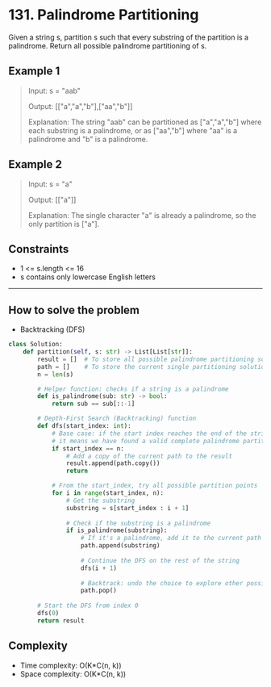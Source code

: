 # 131. Palindrome Partitioning

<Badge type="warning" text="Medium" /> [<Badge type="info" text="LeetCode" />](https://leetcode.com/problems/palindrome-partitioning/)

Given a string s, partition s such that every substring of the partition is a palindrome. Return all possible palindrome partitioning of s.

## Example 1
> Input: s = "aab"
>
> Output: [["a","a","b"],["aa","b"]]
>
> Explanation: The string "aab" can be partitioned as ["a","a","b"] where each substring is a palindrome, or as ["aa","b"] where "aa" is a palindrome and "b" is a palindrome.

## Example 2
> Input: s = "a"
>
> Output: [["a"]]
>
> Explanation: The single character "a" is already a palindrome, so the only partition is ["a"].

## Constraints
- 1 <= s.length <= 16
- s contains only lowercase English letters

---

## How to solve the problem

- Backtracking (DFS)

```python
class Solution:
    def partition(self, s: str) -> List[List[str]]:
        result = []  # To store all possible palindrome partitioning solutions
        path = []    # To store the current single partitioning solution
        n = len(s)

        # Helper function: checks if a string is a palindrome
        def is_palindrome(sub: str) -> bool:
            return sub == sub[::-1]

        # Depth-First Search (Backtracking) function
        def dfs(start_index: int):
            # Base case: if the start index reaches the end of the string,
            # it means we have found a valid complete palindrome partition.
            if start_index == n:
                # Add a copy of the current path to the result
                result.append(path.copy())
                return

            # From the start_index, try all possible partition points
            for i in range(start_index, n):
                # Get the substring
                substring = s[start_index : i + 1]
                
                # Check if the substring is a palindrome
                if is_palindrome(substring):
                    # If it's a palindrome, add it to the current path
                    path.append(substring)
                    
                    # Continue the DFS on the rest of the string
                    dfs(i + 1)
                    
                    # Backtrack: undo the choice to explore other possible partitions
                    path.pop()
        
        # Start the DFS from index 0
        dfs(0)
        return result
```

## Complexity
- Time complexity: O(K*C(n, k))
- Space complexity: O(K*C(n, k))
